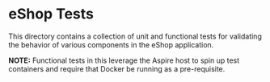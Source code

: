 # eShop Tests

This directory contains a collection of unit and functional tests for validating the behavior of various components in the eShop application.

**NOTE:** Functional tests in this leverage the Aspire host to spin up test containers and require that Docker be running as a pre-requisite.